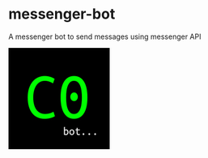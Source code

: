 # messenger-bot
A messenger bot to send messages using messenger API

![bot logo](https://raw.githubusercontent.com/captaincode0/messenger-bot/master/captaincode-bot-logo.jpg)
